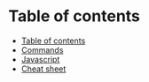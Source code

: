 # Table of contents

* [Table of contents](README.md)
* [Commands](commands.md)
* [Javascript](javascript.md)
* [Cheat sheet](cheat-sheet.md)

